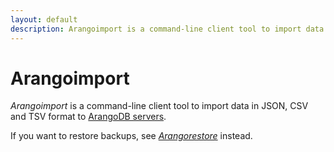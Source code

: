 ```yaml
---
layout: default
description: Arangoimport is a command-line client tool to import data in JSON, CSV and TSVformat to ArangoDB servers
---
```

Arangoimport
============

_Arangoimport_ is a command-line client tool to import data in JSON, CSV and TSV
format to [ArangoDB servers](programs-arangod.html).

If you want to restore backups, see [_Arangorestore_](programs-arangorestore.html)
instead.
